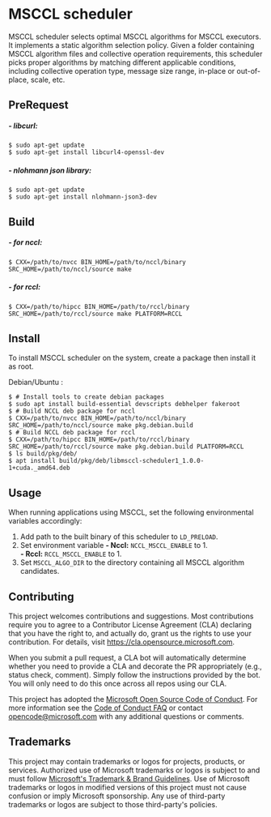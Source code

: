 # MSCCL scheduler

MSCCL scheduler selects optimal MSCCL algorithms for MSCCL executors. It implements a static algorithm selection policy. Given a folder containing MSCCL algorithm files and collective operation requirements, this scheduler picks proper algorithms by matching different applicable conditions, including collective operation type, message size range, in-place or out-of-place, scale, etc.

## PreRequest
##### - libcurl:
    $ sudo apt-get update
    $ sudo apt-get install libcurl4-openssl-dev
##### - nlohmann json library:
    $ sudo apt-get update
    $ sudo apt-get install nlohmann-json3-dev

## Build
##### - for nccl:
    $ CXX=/path/to/nvcc BIN_HOME=/path/to/nccl/binary SRC_HOME=/path/to/nccl/source make

##### - for rccl:
    $ CXX=/path/to/hipcc BIN_HOME=/path/to/rccl/binary SRC_HOME=/path/to/rccl/source make PLATFORM=RCCL

## Install

To install MSCCL scheduler on the system, create a package then install it as root.

Debian/Ubuntu :
```shell
$ # Install tools to create debian packages
$ sudo apt install build-essential devscripts debhelper fakeroot
$ # Build NCCL deb package for nccl
$ CXX=/path/to/nvcc BIN_HOME=/path/to/nccl/binary SRC_HOME=/path/to/nccl/source make pkg.debian.build 
$ # Build NCCL deb package for rccl
$ CXX=/path/to/hipcc BIN_HOME=/path/to/rccl/binary SRC_HOME=/path/to/rccl/source make pkg.debian.build PLATFORM=RCCL
$ ls build/pkg/deb/
$ apt install build/pkg/deb/libmsccl-scheduler1_1.0.0-1+cuda._amd64.deb
```

## Usage

When running applications using MSCCL, set the following environmental variables accordingly:
1. Add path to the built binary of this scheduler to `LD_PRELOAD`.
2. Set environment variable 
   **- Nccl:** `NCCL_MSCCL_ENABLE` to 1.   
   **- Rccl:** `RCCL_MSCCL_ENABLE` to 1.
1. Set `MSCCL_ALGO_DIR` to the directory containing all MSCCL algorithm candidates.

## Contributing

This project welcomes contributions and suggestions.  Most contributions require you to agree to a
Contributor License Agreement (CLA) declaring that you have the right to, and actually do, grant us
the rights to use your contribution. For details, visit https://cla.opensource.microsoft.com.

When you submit a pull request, a CLA bot will automatically determine whether you need to provide
a CLA and decorate the PR appropriately (e.g., status check, comment). Simply follow the instructions
provided by the bot. You will only need to do this once across all repos using our CLA.

This project has adopted the [Microsoft Open Source Code of Conduct](https://opensource.microsoft.com/codeofconduct/).
For more information see the [Code of Conduct FAQ](https://opensource.microsoft.com/codeofconduct/faq/) or
contact [opencode@microsoft.com](mailto:opencode@microsoft.com) with any additional questions or comments.

## Trademarks

This project may contain trademarks or logos for projects, products, or services. Authorized use of Microsoft 
trademarks or logos is subject to and must follow 
[Microsoft's Trademark & Brand Guidelines](https://www.microsoft.com/en-us/legal/intellectualproperty/trademarks/usage/general).
Use of Microsoft trademarks or logos in modified versions of this project must not cause confusion or imply Microsoft sponsorship.
Any use of third-party trademarks or logos are subject to those third-party's policies.
